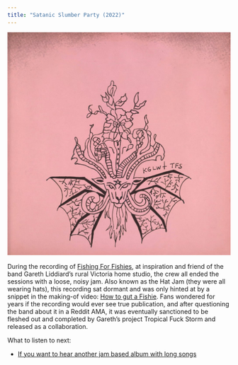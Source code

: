 ```yaml
---
title: "Satanic Slumber Party (2022)"
---
```


![album cover for Satanic Slumber Party](./cover.jpg)

During the recording of [Fishing For Fishies](../fishing-for-fishies), at inspiration and friend of the band Gareth Liddiard’s rural Victoria home studio, the crew all ended the sessions with a loose, noisy jam. Also known as the Hat Jam (they were all wearing hats), this recording sat dormant and was only hinted at by a snippet in the making-of video: [How to gut a Fishie](https://www.youtube.com/watch?v=CWLhIZpJUAs). Fans wondered for years if the recording would ever see true publication, and after questioning the band about it in a Reddit AMA, it was eventually sanctioned to be fleshed out and completed by Gareth’s project Tropical Fuck Storm and released as a collaboration.

What to listen to next:

* [If you want to hear another jam based album with long songs](../ice-death-planets-lungs-mushrooms-and-lava) 
